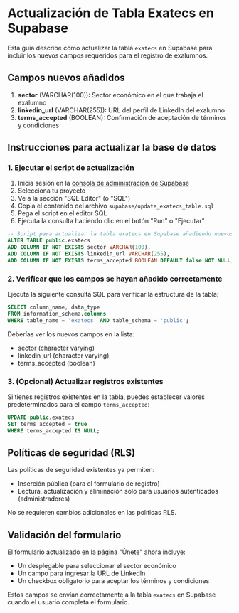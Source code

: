 # Actualización de Tabla Exatecs en Supabase

Esta guía describe cómo actualizar la tabla `exatecs` en Supabase para incluir los nuevos campos requeridos para el registro de exalumnos.

## Campos nuevos añadidos

1. **sector** (VARCHAR(100)): Sector económico en el que trabaja el exalumno
2. **linkedin_url** (VARCHAR(255)): URL del perfil de LinkedIn del exalumno
3. **terms_accepted** (BOOLEAN): Confirmación de aceptación de términos y condiciones

## Instrucciones para actualizar la base de datos

### 1. Ejecutar el script de actualización

1. Inicia sesión en la [consola de administración de Supabase](https://app.supabase.io)
2. Selecciona tu proyecto
3. Ve a la sección "SQL Editor" (o "SQL")
4. Copia el contenido del archivo `supabase/update_exatecs_table.sql`
5. Pega el script en el editor SQL
6. Ejecuta la consulta haciendo clic en el botón "Run" o "Ejecutar"

```sql
-- Script para actualizar la tabla exatecs en Supabase añadiendo nuevos campos
ALTER TABLE public.exatecs
ADD COLUMN IF NOT EXISTS sector VARCHAR(100),
ADD COLUMN IF NOT EXISTS linkedin_url VARCHAR(255),
ADD COLUMN IF NOT EXISTS terms_accepted BOOLEAN DEFAULT false NOT NULL;
```

### 2. Verificar que los campos se hayan añadido correctamente

Ejecuta la siguiente consulta SQL para verificar la estructura de la tabla:

```sql
SELECT column_name, data_type
FROM information_schema.columns
WHERE table_name = 'exatecs' AND table_schema = 'public';
```

Deberías ver los nuevos campos en la lista:

- sector (character varying)
- linkedin_url (character varying)
- terms_accepted (boolean)

### 3. (Opcional) Actualizar registros existentes

Si tienes registros existentes en la tabla, puedes establecer valores predeterminados para el campo `terms_accepted`:

```sql
UPDATE public.exatecs
SET terms_accepted = true
WHERE terms_accepted IS NULL;
```

## Políticas de seguridad (RLS)

Las políticas de seguridad existentes ya permiten:

- Inserción pública (para el formulario de registro)
- Lectura, actualización y eliminación solo para usuarios autenticados (administradores)

No se requieren cambios adicionales en las políticas RLS.

## Validación del formulario

El formulario actualizado en la página "Únete" ahora incluye:

- Un desplegable para seleccionar el sector económico
- Un campo para ingresar la URL de LinkedIn
- Un checkbox obligatorio para aceptar los términos y condiciones

Estos campos se envían correctamente a la tabla `exatecs` en Supabase cuando el usuario completa el formulario.
